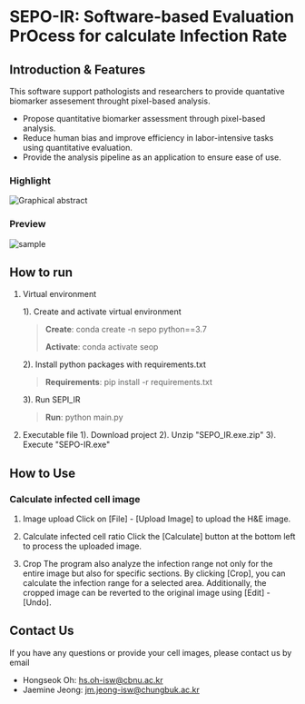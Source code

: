 <h1>SEPO-IR: Software-based Evaluation PrOcess for calculate Infection Rate</h1>

<H2>Introduction & Features</H2>
This software support pathologists and researchers to provide quantative biomarker assesement throught pixel-based analysis.

- Propose quantitative biomarker assessment through pixel-based analysis.
- Reduce human bias and improve efficiency in labor-intensive tasks using quantitative evaluation.
- Provide the analysis pipeline as an application to ensure ease of use.

### Highlight
![Graphical abstract](https://github.com/user-attachments/assets/f480bcfa-056e-4e40-9e0e-e43b8890c69d)

### Preview
![sample](https://github.com/user-attachments/assets/e26887d4-f10b-479b-80ac-c341462da66e)


<H2>How to run</H2>

1. Virtual environment
   
   1). Create and activate virtual environment
   
   >
   >  **Create**: conda create -n sepo python==3.7
   > 
   >  **Activate**: conda activate seop
   >

   2). Install python packages with requirements.txt 

   > **Requirements**: pip install -r requirements.txt
   
   3). Run SEPI_IR

   > **Run**: python main.py
   
3. Executable file
   1). Download project
   2). Unzip "SEPO_IR.exe.zip"
   3). Execute "SEPO-IR.exe"
   
<H2>How to Use</H2>

### Calculate infected cell image
1. Image upload
   Click on [File] - [Upload Image] to upload the H&E image.

3. Calculate infected cell ratio
   Click the [Calculate] button at the bottom left to process the uploaded image.

4. Crop
   The program also analyze the infection range not only for the entire image but also for specific sections. By clicking [Crop], you can calculate the infection range for a selected area. Additionally, the cropped image can be reverted to the original image using [Edit] - [Undo].


<H2>Contact Us</H2>
If you have any questions or provide your cell images, please contact us by email

- Hongseok Oh: [hs.oh-isw@cbnu.ac.kr](mailto:hs.oh-isw@cbnu.ac.kr)
- Jaemine Jeong: [jm.jeong-isw@chungbuk.ac.kr](mailto:jm.jeong-isw@chungbuk.ac.kr)



